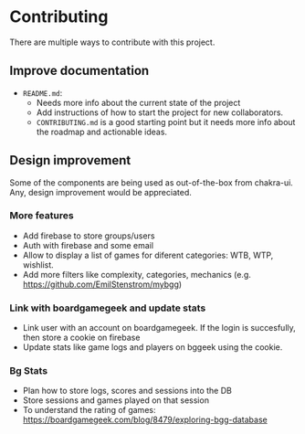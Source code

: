 # Contributing

There are multiple ways to contribute with this project.

## Improve documentation

- `README.md`:
  - Needs more info about the current state of the project
  - Add instructions of how to start the project for new collaborators.
  - `CONTRIBUTING.md` is a good starting point but it needs more info about the roadmap and actionable ideas.

## Design improvement

Some of the components are being used as out-of-the-box from chakra-ui. Any, design improvement would be appreciated.

### More features

- Add firebase to store groups/users
- Auth with firebase and some email
- Allow to display a list of games for diferent categories: WTB, WTP, wishlist.
- Add more filters like complexity, categories, mechanics (e.g. https://github.com/EmilStenstrom/mybgg)

### Link with boardgamegeek and update stats

- Link user with an account on boardgamegeek. If the login is succesfully, then store a cookie on firebase
- Update stats like game logs and players on bggeek using the cookie.

### Bg Stats

- Plan how to store logs, scores and sessions into the DB
- Store sessions and games played on that session
- To understand the rating of games: https://boardgamegeek.com/blog/8479/exploring-bgg-database
